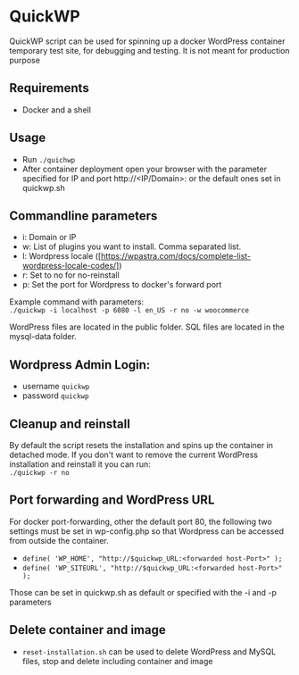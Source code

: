 # QuickWP

QuickWP script can be used for spinning up a docker WordPress container temporary test site, for debugging and testing. It is not meant for production purpose

## Requirements

- Docker and a shell

## Usage

- Run `./quichwp`
- After container deployment open your browser with the parameter specified for IP and port http://<IP/Domain>:<forwarded host-Port> or the default ones set in quickwp.sh

## Commandline parameters

- i: Domain or IP
- w: List of plugins you want to install. Comma separated list.
- l: Wordpress locale ([https://wpastra.com/docs/complete-list-wordpress-locale-codes/])
- r: Set to no for no-reinstall
- p: Set the port for Wordpress to docker's forward port

Example command with parameters:  
`./quickwp -i localhost -p 6080 -l en_US -r no -w woocommerce`

WordPress files are located in the public folder. SQL files are located in the mysql-data folder.

## Wordpress Admin Login:

- username `quickwp`
- password `quickwp`

## Cleanup and reinstall

By default the script resets the installation and spins up the container in detached mode.
If you don't want to remove the current WordPress installation and reinstall it you can run:  
`./quickwp -r no`

## Port forwarding and WordPress URL

For docker port-forwarding, other the default port 80, the following two settings must be set in wp-config.php so that Wordpress can be accessed from outside the container.

- `define( 'WP_HOME', "http://$quickwp_URL:<forwarded host-Port>" );`
- `define( 'WP_SITEURL', "http://$quickwp_URL:<forwarded host-Port>" );`

Those can be set in quickwp.sh as default or specified with the -i and -p parameters

## Delete container and image

- `reset-installation.sh` can be used to delete WordPress and MySQL files, stop and delete including container and image
